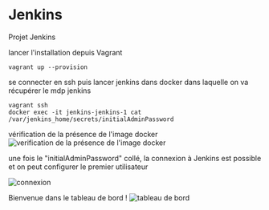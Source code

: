 # Jenkins
Projet Jenkins 

lancer l'installation depuis Vagrant

```
vagrant up --provision
```
se connecter en ssh puis lancer jenkins dans docker dans laquelle on va récupérer le mdp jenkins
```
vagrant ssh
docker exec -it jenkins-jenkins-1 cat /var/jenkins_home/secrets/initialAdminPassword
```
vérification de la présence de l'image docker
![verification de la présence de l'image docker](img/jenkins-demo0.png)

une fois le "initialAdminPassword" collé, la connexion à Jenkins est possible et on peut configurer le premier utilisateur

![connexion](img/jenkins-demo1.png)

Bienvenue dans le tableau de bord !
![tableau de bord](img/jenkins-demo2.png)
